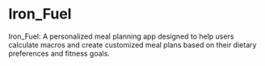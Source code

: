 # Iron_Fuel
Iron_Fuel: A personalized meal planning app designed to help users calculate macros and create customized meal plans based on their dietary preferences and fitness goals.
